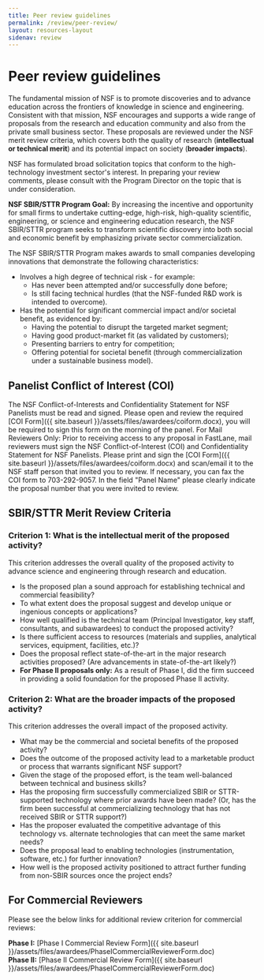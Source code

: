 ```yaml
---
title: Peer review guidelines
permalink: /review/peer-review/
layout: resources-layout
sidenav: review
---
```


# Peer review guidelines

The fundamental mission of NSF is to promote discoveries and to advance education across the frontiers of knowledge in science and engineering. Consistent with that mission, NSF encourages and supports a wide range of proposals from the research and education community and also from the private small business sector. These proposals are reviewed under the NSF merit review criteria, which covers both the quality of research (**intellectual or technical merit**) and its potential impact on society (**broader impacts**).

NSF has formulated broad solicitation topics that conform to the high-technology investment sector's interest. In preparing your review comments, please consult with the Program Director on the topic that is under consideration.

**NSF SBIR/STTR Program Goal:** By increasing the incentive and opportunity for small firms to undertake cutting-edge, high-risk, high-quality scientific, engineering, or science and engineering education research, the NSF SBIR/STTR program seeks to transform scientific discovery into both social and economic benefit by emphasizing private sector commercialization.

The NSF SBIR/STTR Program makes awards to small companies developing innovations that demonstrate the following characteristics:

- Involves a high degree of technical risk - for example:
  - Has never been attempted and/or successfully done before;
  - Is still facing technical hurdles (that the NSF-funded R&D work is intended to overcome).
- Has the potential for significant commercial impact and/or societal benefit, as evidenced by:
  - Having the potential to disrupt the targeted market segment;
  - Having good product-market fit (as validated by customers);
  - Presenting barriers to entry for competition;
  - Offering potential for societal benefit (through commercialization under a sustainable business model).

## Panelist Conflict of Interest (COI)
The NSF Conflict-of-Interests and Confidentiality Statement for NSF Panelists must be read and signed. Please open and review the required [COI Form]({{ site.baseurl }}/assets/files/awardees/coiform.docx), you will be required to sign this form on the morning of the panel. For Mail Reviewers Only: Prior to receiving access to any proposal in FastLane, mail reviewers must sign the NSF Conflict-of-Interest (COI) and Confidentiality Statement for NSF Panelists. Please print and sign the [COI Form]({{ site.baseurl }}/assets/files/awardees/coiform.docx) and scan/email it to the NSF staff person that invited you to review. If necessary, you can fax the COI form to 703-292-9057. In the field "Panel Name" please clearly indicate the proposal number that you were invited to review.

## SBIR/STTR Merit Review Criteria

### Criterion 1: What is the intellectual merit of the proposed activity?
This criterion addresses the overall quality of the proposed activity to advance science and engineering through research and education.

- Is the proposed plan a sound approach for establishing technical and commercial feasibility?
- To what extent does the proposal suggest and develop unique or ingenious concepts or applications?
- How well qualified is the technical team (Principal Investigator, key staff, consultants, and subawardees) to conduct the proposed activity?
- Is there sufficient access to resources (materials and supplies, analytical services, equipment, facilities, etc.)?
- Does the proposal reflect state-of-the-art in the major research activities proposed? (Are advancements in state-of-the-art likely?)
- **For Phase II proposals only:** As a result of Phase I, did the firm succeed in providing a solid foundation for the proposed Phase II activity.

### Criterion 2: What are the broader impacts of the proposed activity?
This criterion addresses the overall impact of the proposed activity.

- What may be the commercial and societal benefits of the proposed activity?
- Does the outcome of the proposed activity lead to a marketable product or process that warrants significant NSF support?
- Given the stage of the proposed effort, is the team well-balanced between technical and business skills?
- Has the proposing firm successfully commercialized SBIR or STTR-supported technology where prior awards have been made? (Or, has the firm been successful at commercializing technology that has not received SBIR or STTR support?)
- Has the proposer evaluated the competitive advantage of this technology vs. alternate technologies that can meet the same market needs?
- Does the proposal lead to enabling technologies (instrumentation, software, etc.) for further innovation?
- How well is the proposed activity positioned to attract further funding from non-SBIR sources once the project ends?

## For Commercial Reviewers

Please see the below links for additional review criterion for commercial reviews:

**Phase I:** [Phase I Commercial Review Form]({{ site.baseurl }}/assets/files/awardees/PhaseICommercialReviewerForm.doc)  
**Phase II:** [Phase II Commercial Review Form]({{ site.baseurl }}/assets/files/awardees/PhaseICommercialReviewerForm.doc)
